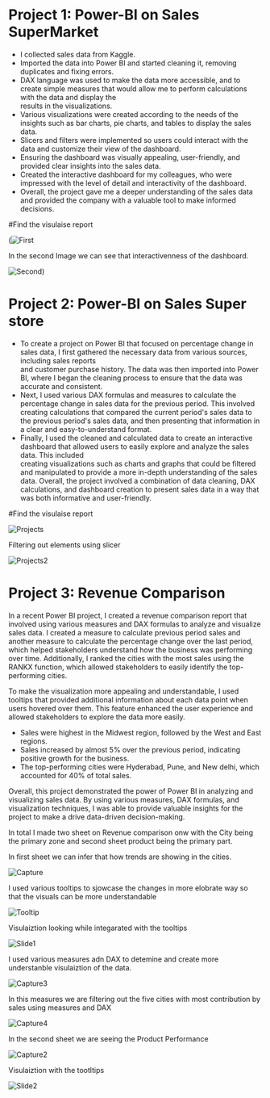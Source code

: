  # Project 1: Power-BI on Sales SuperMarket

  * I collected sales data from Kaggle.
  * Imported the data into Power BI and started cleaning it, removing duplicates and fixing errors. 
  * DAX language was used to make the data more accessible, and to create simple measures that would allow me to perform calculations with the data and display the   
    results in the visualizations.
  * Various visualizations were created according to the needs of the insights such as bar charts, pie charts, and tables to display the sales data.
  * Slicers and filters were implemented so users could interact with the data and customize their view of the dashboard.
  * Ensuring the dashboard was visually appealing, user-friendly, and provided clear insights into the sales data.
  * Created the interactive dashboard for my colleagues, who were impressed with the level of detail and interactivity of the dashboard.
  * Overall, the project gave me a deeper understanding of the sales data and provided the company with a valuable tool to make informed decisions.

#Find the visulaise report 

(![First](https://user-images.githubusercontent.com/90980952/224829825-4cb31497-7ebd-4e45-9229-819efffe5cac.JPG)

In the second Image we can see that interactivenness of the dashboard.

![Second](https://user-images.githubusercontent.com/90980952/224829851-6abc7612-487e-4897-a9c5-1d9a4075d705.JPG))



 # Project 2: Power-BI on Sales Super store
  
 * To create a project on Power BI that focused on percentage change in sales data, I first gathered the necessary data from various sources, including sales reports   
   and customer purchase history. The data was then imported into Power BI, where I began the cleaning process to ensure that the data was accurate and consistent.
 * Next, I used various DAX formulas and measures to calculate the percentage change in sales data for the previous period. This involved creating calculations that        compared the current period's sales data to the previous period's sales data, and then presenting that information in a clear and easy-to-understand format.
 * Finally, I used the cleaned and calculated data to create an interactive dashboard that allowed users to easily explore and analyze the sales data. This included   
   creating visualizations such as charts and graphs that could be filtered and manipulated to provide a more in-depth understanding of the sales data.
Overall, the project involved a combination of data cleaning, DAX calculations, and dashboard creation to present sales data in a way that was both informative and user-friendly.

#Find the visulaise report 

![Projects](https://user-images.githubusercontent.com/90980952/224837938-c8f7f290-606d-4e1d-899c-b687d18ae6e6.JPG)


Filtering out elements using slicer


![Projects2](https://user-images.githubusercontent.com/90980952/224837971-deb742e1-7e12-4abb-908b-8a95f83de3e1.JPG)



# Project 3: Revenue Comparison

In a recent Power BI project, I created a revenue comparison report that involved using various measures and DAX formulas to analyze and visualize sales data. I created a measure to calculate previous period sales and another measure to calculate the percentage change over the last period, which helped stakeholders understand how the business was performing over time. Additionally, I ranked the cities with the most sales using the RANKX function, which allowed stakeholders to easily identify the top-performing cities.

To make the visualization more appealing and understandable, I used tooltips that provided additional information about each data point when users hovered over them. This feature enhanced the user experience and allowed stakeholders to explore the data more easily.

 * Sales were highest in the Midwest region, followed by the West and East regions.
 * Sales increased by almost 5% over the previous period, indicating positive growth for the business.
 * The top-performing cities were Hyderabad, Pune, and New delhi, which accounted for 40% of total sales.

Overall, this project demonstrated the power of Power BI in analyzing and visualizing sales data. By using various measures, DAX formulas, and visualization techniques, I was able to provide valuable insights for the project to make a drive data-driven decision-making.

In total I made two sheet on Revenue comparison onw with the City being the primary zone and second sheet product being the primary part.

In first sheet we can infer that how trends are showing in the cities.


![Capture](https://user-images.githubusercontent.com/90980952/224986653-5bf07353-5ef7-485f-8bea-f5a0ff49ee79.JPG)


I used various tooltips to sjowcase the changes in more elobrate way so that the visuals can be more understandable


![Tooltip](https://user-images.githubusercontent.com/90980952/224986943-dd3bfdd6-7e9b-414b-97a1-de8814379148.JPG)


Visulaiztion looking while integarated with the tooltips


![Slide1](https://user-images.githubusercontent.com/90980952/224987057-be5dbabe-9738-4b4f-b092-1525c8095074.JPG)


I used various measures adn DAX to detemine and create more understanble visulaiztion of the data.


![Capture3](https://user-images.githubusercontent.com/90980952/224987525-698d444e-c71b-445c-bd1b-21ca795ceffc.JPG)


In this measures we are filtering out the five cities with most contribution by sales using measures and DAX

![Capture4](https://user-images.githubusercontent.com/90980952/224987718-75668321-6288-441b-b4bd-5fc7101b3cb1.JPG)


In the second sheet we are seeing the Product Performance


![Capture2](https://user-images.githubusercontent.com/90980952/224988964-fecdd48e-0f5b-4611-81be-7a69c657b3fb.JPG)


Visulaiztion with the tootltips 


![Slide2](https://user-images.githubusercontent.com/90980952/224989114-bb67866b-2f2f-412e-9a6f-4bb02413e26c.JPG)






